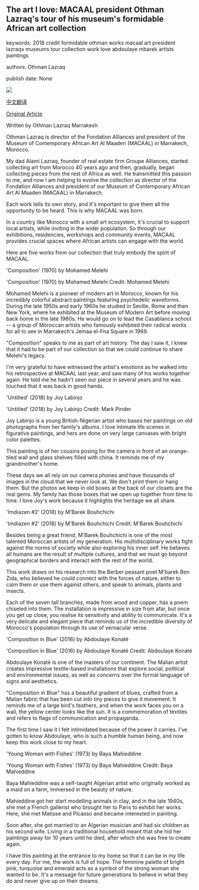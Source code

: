 ## The art I love: MACAAL president Othman Lazraq's tour of his museum's formidable African art collection

keywords: 2018 credit formidable othman works macaal art president lazraqs museums tour collection work love abdoulaye mbarek artists paintings

authors: Othman Lazraq

publish date: None

![](https://cdn.cnn.com/cnnnext/dam/assets/200323165408-othman-lazraq-joy-labinjo-super-tease.jpg)

[中文翻译](The%20art%20I%20love%3A%20MACAAL%20president%20Othman%20Lazraq%27s%20tour%20of%20his%20museum%27s%20formidable%20African%20art%20collection_zh.md)

[Original Article](https://edition.cnn.com/style/article/macaal-othman-lazraq-african-art-collection/index.html)

Written by Othman Lazraq Marrakesh

Othman Lazraq is director of the Fondation Alliances and president of the Museum of Contemporary African Art Al Maaden (MACAAL) in Marrakech, Morocco.

My dad Alami Lazraq, founder of real estate firm Groupe Alliances, started collecting art from Morocco 40 years ago and then, gradually, began collecting pieces from the rest of Africa as well. He transmitted this passion to me, and now I am helping to evolve the collection as director of the Fondation Alliances and president of our Museum of Contemporary African Art Al Maaden (MACAAL) in Marrakech.

Each work tells its own story, and it's important to give them all the opportunity to be heard. This is why MACAAL was born.

In a country like Morocco with a small art ecosystem, it's crucial to support local artists, while inviting in the wider population. So through our exhibitions, residencies, workshops and community events, MACAAL provides crucial spaces where African artists can engage with the world.

Here are five works from our collection that truly embody the spirit of MACAAL.

'Composition' (1970) by Mohamed Melehi

'Composition' (1970) by Mohamed Melehi Credit: Mohamed Melehi

Mohamed Melehi is a pioneer of modern art in Morocco, known for his incredibly colorful abstract paintings featuring psychedelic waveforms. During the late 1950s and early 1960s he studied in Seville, Rome and then New York, where he exhibited at the Museum of Modern Art before moving back home in the late 1960s. He would go on to lead the Casablanca school -- a group of Moroccan artists who famously exhibited their radical works for all to see in Marrakech's Jemaa el-Fna Square in 1969.

"Composition" speaks to me as part of art history. The day I saw it, I knew that it had to be part of our collection so that we could continue to share Melehi's legacy.

I'm very grateful to have witnessed the artist's emotions as he walked into his retrospective at MACAAL last year, and saw many of his works together again. He told me he hadn't seen our piece in several years and he was touched that it was back in good hands.

'Untitled' (2018) by Joy Labinjo

'Untitled' (2018) by Joy Labinjo Credit: Mark Pinder

Joy Labinjo is a young British-Nigerian artist who bases her paintings on old photographs from her family's albums. I love intimate life scenes in figurative paintings, and hers are done on very large canvases with bright color palettes.

This painting is of her cousins posing for the camera in front of an orange-tiled wall and glass shelves filled with china. It reminds me of my grandmother's home.

These days we all rely on our camera phones and have thousands of images in the cloud that we never look at. We don't print them or hang them. But the photos we keep in old boxes at the back of our closets are the real gems. My family has those boxes that we open up together from time to time. I love Joy's work because it highlights the heritage we all share.

'Imdiazen \#2' (2018) by M'Barek Bouhchichi

'Imdiazen \#2' (2018) by M'Barek Bouhchichi Credit: M'Barek Bouhchichi

Besides being a great friend, M'Barek Bouhchichi is one of the most talented Moroccan artists of my generation. His multidisciplinary works fight against the norms of society while also exploring his inner self. He believes all humans are the result of multiple cultures, and that we must go beyond geographical borders and interact with the rest of the world.

This work draws on his research into the Berber peasant poet M'barek Ben Zida, who believed he could connect with the forces of nature, either to calm them or use them against others, and speak to animals, plants and insects.

Each of the seven tall branches, made from wood and copper, has a poem chiseled into them. The installation is impressive in size from afar, but once you get up close, you realise its sensitivity and ability to communicate. It's a very delicate and elegant piece that reminds us of the incredible diversity of Morocco's population through its use of vernacular verse.

'Composition in Blue' (2016) by Abdoulaye Konaté

'Composition in Blue' (2016) by Abdoulaye Konaté Credit: Abdoulaye Konaté

Abdoulaye Konaté is one of the masters of our continent. The Malian artist creates impressive textile-based installations that explore social, political and environmental issues, as well as concerns over the formal language of signs and aesthetics.

"Composition in Blue" has a beautiful gradient of blues, crafted from a Malian fabric that has been cut into tiny pieces to give it movement. It reminds me of a large bird's feathers, and when the work faces you on a wall, the yellow center looks like the sun. It is a commemoration of textiles and refers to flags of communication and propaganda.

The first time I saw it I felt intimidated because of the power it carries. I've gotten to know Abdoulaye, who is such a humble human being, and now keep this work close to my heart.

'Young Woman with Fishes' (1973) by Baya Mahieddine

'Young Woman with Fishes' (1973) by Baya Mahieddine Credit: Baya Mahieddine

Baya Mahieddine was a self-taught Algerian artist who originally worked as a maid on a farm, immersed in the beauty of nature.

Mahieddine got her start modelling animals in clay, and in the late 1940s, she met a French gallerist who brought her to Paris to exhibit her works. Here, she met Matisse and Picasso and became interested in painting.

Soon after, she got married to an Algerian musician and had six children as his second wife. Living in a traditional household meant that she hid her paintings away for 10 years until he died, after which she was free to create again.

I have this painting at the entrance to my home so that it can be in my life every day. For me, the work is full of hope. The feminine palette of bright pink, turquoise and emerald acts as a symbol of the strong woman she wanted to be. It's a message for future generations to believe in what they do and never give up on their dreams.